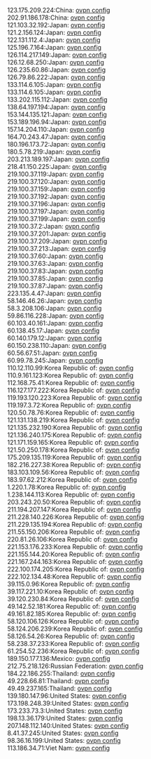 123.175.209.224:China: [ovpn config](vpn/123_175_209_224.ovpn)  
202.91.186.178:China: [ovpn config](vpn/202_91_186_178.ovpn)  
121.103.32.192:Japan: [ovpn config](vpn/121_103_32_192.ovpn)  
121.2.156.124:Japan: [ovpn config](vpn/121_2_156_124.ovpn)  
122.131.112.4:Japan: [ovpn config](vpn/122_131_112_4.ovpn)  
125.196.7.164:Japan: [ovpn config](vpn/125_196_7_164.ovpn)  
126.114.217.149:Japan: [ovpn config](vpn/126_114_217_149.ovpn)  
126.12.68.250:Japan: [ovpn config](vpn/126_12_68_250.ovpn)  
126.235.60.86:Japan: [ovpn config](vpn/126_235_60_86.ovpn)  
126.79.86.222:Japan: [ovpn config](vpn/126_79_86_222.ovpn)  
133.114.6.105:Japan: [ovpn config](vpn/133_114_6_105.ovpn)  
133.114.6.105:Japan: [ovpn config](vpn/133_114_6_105.ovpn)  
133.202.115.112:Japan: [ovpn config](vpn/133_202_115_112.ovpn)  
138.64.197.194:Japan: [ovpn config](vpn/138_64_197_194.ovpn)  
153.144.135.121:Japan: [ovpn config](vpn/153_144_135_121.ovpn)  
153.189.196.94:Japan: [ovpn config](vpn/153_189_196_94.ovpn)  
157.14.204.110:Japan: [ovpn config](vpn/157_14_204_110.ovpn)  
164.70.243.47:Japan: [ovpn config](vpn/164_70_243_47.ovpn)  
180.196.173.72:Japan: [ovpn config](vpn/180_196_173_72.ovpn)  
180.5.78.219:Japan: [ovpn config](vpn/180_5_78_219.ovpn)  
203.213.189.197:Japan: [ovpn config](vpn/203_213_189_197.ovpn)  
218.41.150.225:Japan: [ovpn config](vpn/218_41_150_225.ovpn)  
219.100.37.119:Japan: [ovpn config](vpn/219_100_37_119.ovpn)  
219.100.37.120:Japan: [ovpn config](vpn/219_100_37_120.ovpn)  
219.100.37.159:Japan: [ovpn config](vpn/219_100_37_159.ovpn)  
219.100.37.192:Japan: [ovpn config](vpn/219_100_37_192.ovpn)  
219.100.37.196:Japan: [ovpn config](vpn/219_100_37_196.ovpn)  
219.100.37.197:Japan: [ovpn config](vpn/219_100_37_197.ovpn)  
219.100.37.199:Japan: [ovpn config](vpn/219_100_37_199.ovpn)  
219.100.37.2:Japan: [ovpn config](vpn/219_100_37_2.ovpn)  
219.100.37.201:Japan: [ovpn config](vpn/219_100_37_201.ovpn)  
219.100.37.209:Japan: [ovpn config](vpn/219_100_37_209.ovpn)  
219.100.37.213:Japan: [ovpn config](vpn/219_100_37_213.ovpn)  
219.100.37.60:Japan: [ovpn config](vpn/219_100_37_60.ovpn)  
219.100.37.63:Japan: [ovpn config](vpn/219_100_37_63.ovpn)  
219.100.37.83:Japan: [ovpn config](vpn/219_100_37_83.ovpn)  
219.100.37.85:Japan: [ovpn config](vpn/219_100_37_85.ovpn)  
219.100.37.87:Japan: [ovpn config](vpn/219_100_37_87.ovpn)  
223.135.4.47:Japan: [ovpn config](vpn/223_135_4_47.ovpn)  
58.146.46.26:Japan: [ovpn config](vpn/58_146_46_26.ovpn)  
58.3.208.106:Japan: [ovpn config](vpn/58_3_208_106.ovpn)  
59.86.116.228:Japan: [ovpn config](vpn/59_86_116_228.ovpn)  
60.103.40.161:Japan: [ovpn config](vpn/60_103_40_161.ovpn)  
60.138.45.17:Japan: [ovpn config](vpn/60_138_45_17.ovpn)  
60.140.179.12:Japan: [ovpn config](vpn/60_140_179_12.ovpn)  
60.150.238.110:Japan: [ovpn config](vpn/60_150_238_110.ovpn)  
60.56.67.51:Japan: [ovpn config](vpn/60_56_67_51.ovpn)  
60.99.78.245:Japan: [ovpn config](vpn/60_99_78_245.ovpn)  
110.12.110.99:Korea Republic of: [ovpn config](vpn/110_12_110_99.ovpn)  
110.9.161.123:Korea Republic of: [ovpn config](vpn/110_9_161_123.ovpn)  
112.168.75.41:Korea Republic of: [ovpn config](vpn/112_168_75_41.ovpn)  
116.127.177.222:Korea Republic of: [ovpn config](vpn/116_127_177_222.ovpn)  
119.193.120.223:Korea Republic of: [ovpn config](vpn/119_193_120_223.ovpn)  
119.197.3.72:Korea Republic of: [ovpn config](vpn/119_197_3_72.ovpn)  
120.50.78.76:Korea Republic of: [ovpn config](vpn/120_50_78_76.ovpn)  
121.131.138.219:Korea Republic of: [ovpn config](vpn/121_131_138_219.ovpn)  
121.135.232.190:Korea Republic of: [ovpn config](vpn/121_135_232_190.ovpn)  
121.136.240.175:Korea Republic of: [ovpn config](vpn/121_136_240_175.ovpn)  
121.171.159.165:Korea Republic of: [ovpn config](vpn/121_171_159_165.ovpn)  
121.50.250.178:Korea Republic of: [ovpn config](vpn/121_50_250_178.ovpn)  
175.209.135.119:Korea Republic of: [ovpn config](vpn/175_209_135_119.ovpn)  
182.216.227.38:Korea Republic of: [ovpn config](vpn/182_216_227_38.ovpn)  
183.103.109.56:Korea Republic of: [ovpn config](vpn/183_103_109_56.ovpn)  
183.97.62.212:Korea Republic of: [ovpn config](vpn/183_97_62_212.ovpn)  
1.220.1.78:Korea Republic of: [ovpn config](vpn/1_220_1_78.ovpn)  
1.238.144.113:Korea Republic of: [ovpn config](vpn/1_238_144_113.ovpn)  
203.243.20.50:Korea Republic of: [ovpn config](vpn/203_243_20_50.ovpn)  
211.194.207.147:Korea Republic of: [ovpn config](vpn/211_194_207_147.ovpn)  
211.228.140.226:Korea Republic of: [ovpn config](vpn/211_228_140_226.ovpn)  
211.229.135.194:Korea Republic of: [ovpn config](vpn/211_229_135_194.ovpn)  
211.55.150.206:Korea Republic of: [ovpn config](vpn/211_55_150_206.ovpn)  
220.81.26.106:Korea Republic of: [ovpn config](vpn/220_81_26_106.ovpn)  
221.153.176.233:Korea Republic of: [ovpn config](vpn/221_153_176_233.ovpn)  
221.155.144.20:Korea Republic of: [ovpn config](vpn/221_155_144_20.ovpn)  
221.167.244.163:Korea Republic of: [ovpn config](vpn/221_167_244_163.ovpn)  
222.100.174.205:Korea Republic of: [ovpn config](vpn/222_100_174_205.ovpn)  
222.102.134.48:Korea Republic of: [ovpn config](vpn/222_102_134_48.ovpn)  
39.115.0.96:Korea Republic of: [ovpn config](vpn/39_115_0_96.ovpn)  
39.117.221.10:Korea Republic of: [ovpn config](vpn/39_117_221_10.ovpn)  
39.120.230.84:Korea Republic of: [ovpn config](vpn/39_120_230_84.ovpn)  
49.142.52.181:Korea Republic of: [ovpn config](vpn/49_142_52_181.ovpn)  
49.161.82.185:Korea Republic of: [ovpn config](vpn/49_161_82_185.ovpn)  
58.120.106.126:Korea Republic of: [ovpn config](vpn/58_120_106_126.ovpn)  
58.124.206.239:Korea Republic of: [ovpn config](vpn/58_124_206_239.ovpn)  
58.126.54.26:Korea Republic of: [ovpn config](vpn/58_126_54_26.ovpn)  
58.238.37.233:Korea Republic of: [ovpn config](vpn/58_238_37_233.ovpn)  
61.254.52.236:Korea Republic of: [ovpn config](vpn/61_254_52_236.ovpn)  
189.150.177.136:Mexico: [ovpn config](vpn/189_150_177_136.ovpn)  
212.75.218.126:Russian Federation: [ovpn config](vpn/212_75_218_126.ovpn)  
184.22.186.255:Thailand: [ovpn config](vpn/184_22_186_255.ovpn)  
49.228.66.81:Thailand: [ovpn config](vpn/49_228_66_81.ovpn)  
49.49.237.165:Thailand: [ovpn config](vpn/49_49_237_165.ovpn)  
139.180.147.96:United States: [ovpn config](vpn/139_180_147_96.ovpn)  
173.198.248.39:United States: [ovpn config](vpn/173_198_248_39.ovpn)  
173.233.73.3:United States: [ovpn config](vpn/173_233_73_3.ovpn)  
198.13.36.179:United States: [ovpn config](vpn/198_13_36_179.ovpn)  
207.148.112.140:United States: [ovpn config](vpn/207_148_112_140.ovpn)  
8.41.37.245:United States: [ovpn config](vpn/8_41_37_245.ovpn)  
98.36.16.199:United States: [ovpn config](vpn/98_36_16_199.ovpn)  
113.186.34.71:Viet Nam: [ovpn config](vpn/113_186_34_71.ovpn)  
